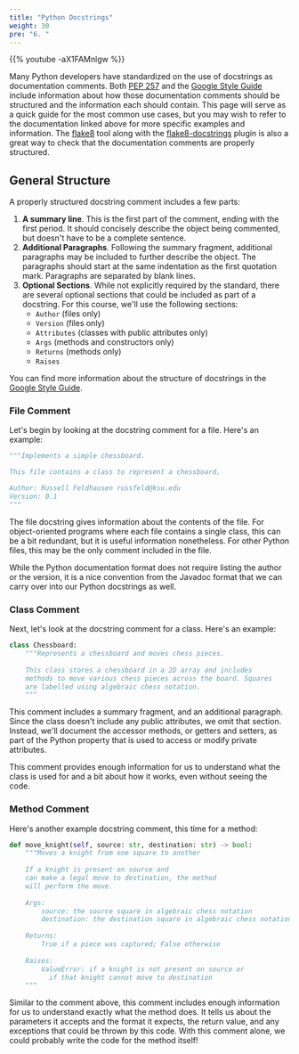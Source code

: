 ```yaml
---
title: "Python Docstrings"
weight: 30
pre: "6. "
---
```

{{% youtube -aX1FAMnlgw %}}

Many Python developers have standardized on the use of docstrings as documentation comments. Both [PEP 257](https://www.python.org/dev/peps/pep-0257/) and the [Google Style Guide](https://google.github.io/styleguide/pyguide.html#s3.8-comments-and-docstrings) include information about how those documentation comments should be structured and the information each should contain. This page will serve as a quick guide for the most common use cases, but you may wish to refer to the documentation linked above for more specific examples and information. The [flake8](https://flake8.pycqa.org/en/latest/index.html) tool along with the [flake8-docstrings](https://pypi.org/project/flake8-docstrings/) plugin is also a great way to check that the documentation comments are properly structured.

## General Structure

A properly structured docstring comment includes a few parts:

1. **A summary line**. This is the first part of the comment, ending with the first period. It should concisely describe the object being commented, but doesn't have to be a complete sentence.
2. **Additional Paragraphs**. Following the summary fragment, additional paragraphs may be included to further describe the object. The paragraphs should start at the same indentation as the first quotation mark. Paragraphs are separated by blank lines.
3. **Optional Sections**. While not explicitly required by the standard, there are several optional sections that could be included as part of a docstring. For this course, we'll use the following sections:
   * `Author` (files only)
   * `Version` (files only)
   * `Attributes` (classes with public attributes only)
   * `Args` (methods and constructors only)
   * `Returns` (methods only)
   * `Raises`

You can find more information about the structure of docstrings in the [Google Style Guide](https://google.github.io/styleguide/pyguide.html#38-comments-and-docstrings).

### File Comment

Let's begin by looking at the docstring comment for a file. Here's an example:

```python
"""Implements a simple chessboard.

This file contains a class to represent a chessboard.

Author: Russell Feldhausen russfeld@ksu.edu
Version: 0.1
"""
```

The file docstring gives information about the contents of the file. For object-oriented programs where each file contains a single class, this can be a bit redundant, but it is useful information nonetheless. For other Python files, this may be the only comment included in the file. 

While the Python documentation format does not require listing the author or the version, it is a nice convention from the Javadoc format that we can carry over into our Python docstrings as well.

### Class Comment

Next, let's look at the docstring comment for a class. Here's an example:

```python
class Chessboard:
    """Represents a chessboard and moves chess pieces.
    
    This class stores a chessboard in a 2D array and includes
    methods to move various chess pieces across the board. Squares
    are labelled using algebraic chess notation.
    """
```

This comment includes a summary fragment, and an additional paragraph. Since the class doesn't include any public attributes, we omit that section. Instead, we'll document the accessor methods, or getters and setters, as part of the Python property that is used to access or modify private attributes.  

This comment provides enough information for us to understand what the class is used for and a bit about how it works, even without seeing the code.

### Method Comment

Here's another example docstring comment, this time for a method:

```python
def move_knight(self, source: str, destination: str) -> bool:
    """Moves a knight from one square to another
    
    If a knight is present on source and 
    can make a legal move to destination, the method 
    will perform the move. 
    
    Args:
        source: the source square in algebraic chess notation
        destination: the destination square in algebraic chess notation
        
    Returns:
        True if a piece was captured; False otherwise
 
    Raises:
        ValueError: if a knight is not present on source or 
          if that knight cannot move to destination
    """
```

Similar to the comment above, this comment includes enough information for us to understand exactly what the method does. It tells us about the parameters it accepts and the format it expects, the return value, and any exceptions that could be thrown by this code. With this comment alone, we could probably write the code for the method itself!
